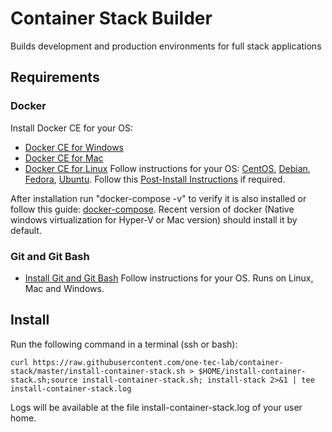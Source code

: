 # Container Stack Builder

Builds development and production environments for full stack applications

## Requirements ##


### Docker ###
Install Docker CE for your OS:
* [Docker CE for Windows](https://docs.docker.com/docker-for-windows/install/)
* [Docker CE for Mac](https://docs.docker.com/docker-for-mac/install/) 
* [Docker CE for Linux](https://docs.docker.com/install/) Follow instructions for your OS: [CentOS](https://docs.docker.com/install/linux/docker-ce/centos/), [Debian](https://docs.docker.com/install/linux/docker-ce/debian/), [Fedora](https://docs.docker.com/install/linux/docker-ce/fedora/), [Ubuntu](https://docs.docker.com/install/linux/docker-ce/ubuntu/). Follow this [Post-Install Instructions](https://docs.docker.com/install/linux/linux-postinstall/) if required.

After installation run "docker-compose -v" to verify it is also installed or follow this guide: [docker-compose](https://docs.docker.com/compose/install/). Recent version of docker (Native windows virtualization for Hyper-V or Mac version) should install it by default. 

### Git and Git Bash ###
* [Install Git and Git Bash](https://git-scm.com/downloads) 
Follow instructions for your OS. Runs on Linux, Mac and Windows. 

## Install
Run the following command in a terminal (ssh or bash):

    curl https://raw.githubusercontent.com/one-tec-lab/container-stack/master/install-container-stack.sh > $HOME/install-container-stack.sh;source install-container-stack.sh; install-stack 2>&1 | tee install-container-stack.log

Logs will be available at the file install-container-stack.log of your user home.
